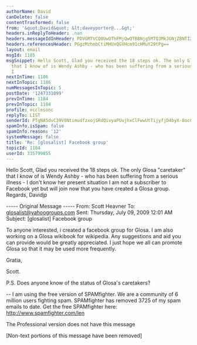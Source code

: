 ```yaml
---
authorName: David
canDelete: false
contentTrasformed: false
from: '&quot;David&quot; &lt;daveyporter@...&gt;'
headers.inReplyToHeader: .nan
headers.messageIdInHeader: PDVGMTVCQ0UwOThFMjQwQTBBNjg5MTQ3MkJGNjZBNTI2QGRhdmlkPg==
headers.referencesHeader: PGgzMzhmbCtiMHUxQGVHcm91cHMuY29tPg==
layout: email
msgId: 1185
msgSnippet: Hello Scott, Glad you received the 18 steps ok. The only Glosa caretaker
  that I know of is Wendy Ashby - who has been suffering from a serious illness -
  I
nextInTime: 1186
nextInTopic: 1186
numMessagesInTopic: 5
postDate: '1247331099'
prevInTime: 1184
prevInTopic: 1184
profile: ecclesonc
replyTo: LIST
senderId: PTgNA5dvC39V8NtimudfzxojSRdQivyaPUujhxClFwwUtTijyfjD4byX-8ocCVXmp0ADKoC6NY0bQ2qTj8OIz6NEOF9G61bgkg
spamInfo.isSpam: false
spamInfo.reason: '12'
systemMessage: false
title: 'Re: [glosalist] Facebook group'
topicId: 1184
userId: 335799855
---
```


Hello Scott,
Glad you received the 18 steps ok.
The only Glosa "caretaker" that I know of is Wendy Ashby - who has been suffering from a serious illness - I don't know her 
present situation
I am not a subscriber to Facebook yet but will join now that you have created a Glosa group.
Regards,  Davidjp


  ----- Original Message ----- 
  From: Scott Heavner 
  To: glosalist@yahoogroups.com 
  Sent: Thursday, July 09, 2009 12:01 AM
  Subject: [glosalist] Facebook group





  To anyone interested, i created a facebook group for Glosa. I am also working on a Glosa wikibook for wikipedia. Any suggestions and aid you can provide would be greatly appreciated. I just hope we all can promote Glosa so that it may be used more frequently.

  Gratia,

  Scott.

  P.S. Does anyone know of the status of Glosa's caretakers?



  

-- 
I am using the free version of SPAMfighter.
We are a community of 6 million users fighting spam.
SPAMfighter has removed 3725 of my spam emails to date.
Get the free SPAMfighter here: http://www.spamfighter.com/len

The Professional version does not have this message


[Non-text portions of this message have been removed]


